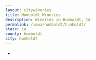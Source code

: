 ```yaml
---
layout: citywineries
title: Humboldt Wineries
description: Wineries in Humboldt, IA
permalink: /iowa/humboldt/humboldt/
state: ia
county: humboldt
city: humboldt
---
```

-
